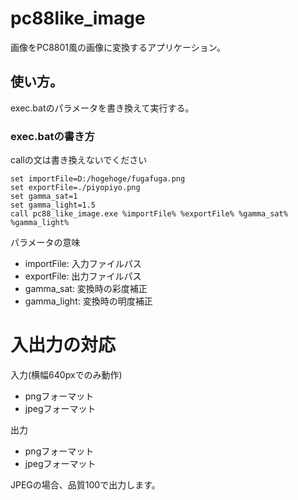 # pc88like_image
画像をPC8801風の画像に変換するアプリケーション。

## 使い方。
exec.batのパラメータを書き換えて実行する。

### exec.batの書き方
callの文は書き換えないでください
```batch
set importFile=D:/hogehoge/fugafuga.png
set exportFile=./piyopiyo.png
set gamma_sat=1
set gamma_light=1.5
call pc88_like_image.exe %importFile% %exportFile% %gamma_sat% %gamma_light%
```
パラメータの意味
* importFile: 入力ファイルパス
* exportFile: 出力ファイルパス
* gamma_sat: 変換時の彩度補正
* gamma_light: 変換時の明度補正

# 入出力の対応
入力(横幅640pxでのみ動作)
* pngフォーマット
* jpegフォーマット

出力
* pngフォーマット
* jpegフォーマット

JPEGの場合、品質100で出力します。
